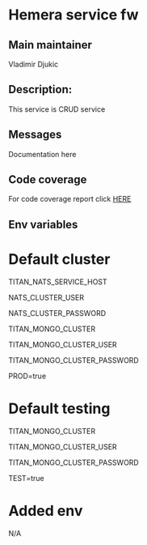 # Hemera service fw

## Main maintainer

Vladimir Djukic

## Description:

This service is CRUD service

## Messages

Documentation here

## Code coverage

For code coverage report click [HERE](http://htmlpreview.github.io/?https://github.com/vforv/hemera-service-fw/blob/master/coverage/index.html)

## Env variables

# Default cluster

TITAN_NATS_SERVICE_HOST

NATS_CLUSTER_USER

NATS_CLUSTER_PASSWORD

TITAN_MONGO_CLUSTER

TITAN_MONGO_CLUSTER_USER

TITAN_MONGO_CLUSTER_PASSWORD

PROD=true

# Default testing

TITAN_MONGO_CLUSTER

TITAN_MONGO_CLUSTER_USER

TITAN_MONGO_CLUSTER_PASSWORD

TEST=true

# Added env

N/A
